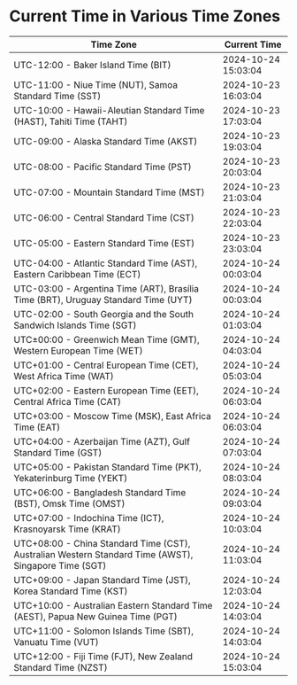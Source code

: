 # Current Time in Various Time Zones

| Time Zone | Current Time |
|-----------|--------------|
| UTC-12:00 - Baker Island Time (BIT) | 2024-10-24 15:03:04 |
| UTC-11:00 - Niue Time (NUT), Samoa Standard Time (SST) | 2024-10-23 16:03:04 |
| UTC-10:00 - Hawaii-Aleutian Standard Time (HAST), Tahiti Time (TAHT) | 2024-10-23 17:03:04 |
| UTC-09:00 - Alaska Standard Time (AKST) | 2024-10-23 19:03:04 |
| UTC-08:00 - Pacific Standard Time (PST) | 2024-10-23 20:03:04 |
| UTC-07:00 - Mountain Standard Time (MST) | 2024-10-23 21:03:04 |
| UTC-06:00 - Central Standard Time (CST) | 2024-10-23 22:03:04 |
| UTC-05:00 - Eastern Standard Time (EST) | 2024-10-23 23:03:04 |
| UTC-04:00 - Atlantic Standard Time (AST), Eastern Caribbean Time (ECT) | 2024-10-24 00:03:04 |
| UTC-03:00 - Argentina Time (ART), Brasília Time (BRT), Uruguay Standard Time (UYT) | 2024-10-24 00:03:04 |
| UTC-02:00 - South Georgia and the South Sandwich Islands Time (SGT) | 2024-10-24 01:03:04 |
| UTC±00:00 - Greenwich Mean Time (GMT), Western European Time (WET) | 2024-10-24 04:03:04 |
| UTC+01:00 - Central European Time (CET), West Africa Time (WAT) | 2024-10-24 05:03:04 |
| UTC+02:00 - Eastern European Time (EET), Central Africa Time (CAT) | 2024-10-24 06:03:04 |
| UTC+03:00 - Moscow Time (MSK), East Africa Time (EAT) | 2024-10-24 06:03:04 |
| UTC+04:00 - Azerbaijan Time (AZT), Gulf Standard Time (GST) | 2024-10-24 07:03:04 |
| UTC+05:00 - Pakistan Standard Time (PKT), Yekaterinburg Time (YEKT) | 2024-10-24 08:03:04 |
| UTC+06:00 - Bangladesh Standard Time (BST), Omsk Time (OMST) | 2024-10-24 09:03:04 |
| UTC+07:00 - Indochina Time (ICT), Krasnoyarsk Time (KRAT) | 2024-10-24 10:03:04 |
| UTC+08:00 - China Standard Time (CST), Australian Western Standard Time (AWST), Singapore Time (SGT) | 2024-10-24 11:03:04 |
| UTC+09:00 - Japan Standard Time (JST), Korea Standard Time (KST) | 2024-10-24 12:03:04 |
| UTC+10:00 - Australian Eastern Standard Time (AEST), Papua New Guinea Time (PGT) | 2024-10-24 14:03:04 |
| UTC+11:00 - Solomon Islands Time (SBT), Vanuatu Time (VUT) | 2024-10-24 14:03:04 |
| UTC+12:00 - Fiji Time (FJT), New Zealand Standard Time (NZST) | 2024-10-24 15:03:04 |
